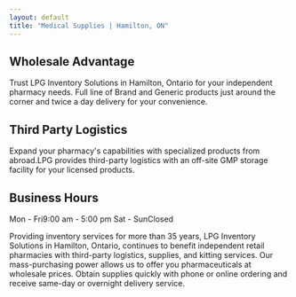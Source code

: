 ```yaml
---
layout: default
title: "Medical Supplies | Hamilton, ON"
---
```


## Wholesale Advantage
Trust LPG Inventory Solutions in Hamilton, Ontario for your independent pharmacy needs. Full line of Brand and Generic products just around the corner and twice a day delivery for your convenience.

## Third Party Logistics
Expand your pharmacy's capabilities with specialized products from abroad.LPG provides third-party logistics with an off-site GMP storage facility for your licensed products.

## Business Hours
Mon - Fri9:00 am - 5:00 pm
Sat - SunClosed

Providing inventory services for more than 35 years, LPG Inventory Solutions in Hamilton, Ontario, continues to benefit independent retail pharmacies with third-party logistics, supplies, and kitting services. Our mass-purchasing power allows us to offer you pharmaceuticals at wholesale prices. Obtain supplies quickly with phone or online ordering and receive same-day or overnight delivery service.